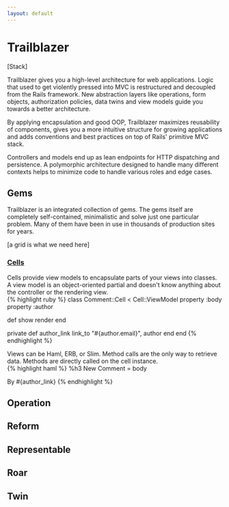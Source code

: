 ```yaml
---
layout: default
---
```


# Trailblazer

[Stack]

Trailblazer gives you a high-level architecture for web applications. Logic that used to get violently pressed into MVC is restructured and decoupled from the Rails framework. New abstraction layers like operations, form objects, authorization policies, data twins and view models guide you towards a better architecture.

By applying encapsulation and good OOP, Trailblazer maximizes reusability of components, gives you a more intuitive structure for growing applications and adds conventions and best practices on top of Rails' primitive MVC stack.

Controllers and models end up as lean endpoints for HTTP dispatching and persistence. A polymorphic architecture designed to handle many different contexts helps to minimize code to handle various roles and edge cases.

## Gems

Trailblazer is an integrated collection of gems. The gems itself are completely self-contained, minimalistic and solve just one particular problem. Many of them have been in use in thousands of production sites for years.

[a grid is what we need here]

### [Cells](https://github.com/apotonick/cells)

<div class="box">
  <div class="description">
    Cells provide view models to encapsulate parts of your views into classes. A view model is an object-oriented partial and doesn't know anything about the controller or the rendering view.
  </div>

  <div class="example">
    {% highlight ruby %}
class Comment::Cell < Cell::ViewModel
  property :body
  property :author

  def show
    render
  end

private
  def author_link
    link_to "#{author.email}", author
  end
end
    {% endhighlight %}
  </div>
</div>

<div class="box">
  <div class="description">
    Views can be Haml, ERB, or Slim. Method calls are the only way to retrieve data. Methods are directly called on the cell instance.
  </div>

  <div class="example">
    {% highlight haml %}
%h3 New Comment
  = body

By #{author_link}
    {% endhighlight %}
  </div>
</div>


## Operation

## Reform

## Representable

## Roar

## Twin

